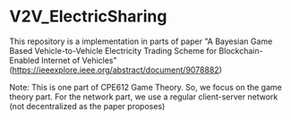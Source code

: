 # V2V_ElectricSharing

This repository is a implementation in parts of paper "A Bayesian Game Based Vehicle-to-Vehicle Electricity Trading Scheme for Blockchain-Enabled Internet of Vehicles" (https://ieeexplore.ieee.org/abstract/document/9078882) 

Note: This is one part of CPE612 Game Theory. So, we focus on the game theory part. For the network part, we use a regular client-server network (not decentralized as the paper proposes)


